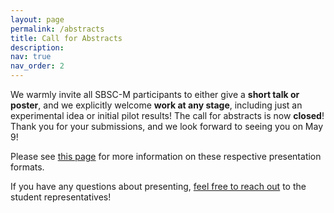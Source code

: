 ```yaml
---
layout: page
permalink: /abstracts
title: Call for Abstracts
description: 
nav: true
nav_order: 2
---
```


We warmly invite all SBSC-M participants to either give a <b>short talk or poster</b>, and we explicitly welcome <b>work at any stage</b>, including just an experimental idea or initial pilot results! The call for abstracts is now <b>closed</b>! Thank you for your submissions, and we look forward to seeing you on May 9!

Please see <a href="https://bayareadevosymposium.github.io/bayareadevosymposium/schedule" target="_blank">this page</a> for more information on these respective presentation formats.

If you have any questions about presenting, <a href="https://bayareadevosymposium.github.io/bayareadevosymposium/contact" target="_blank">feel free to reach out</a> to the student representatives!